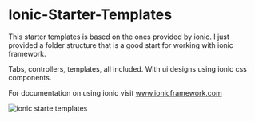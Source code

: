 # Ionic-Starter-Templates

This starter templates is based on the ones provided by ionic. I just provided a folder structure that is a good start for working with ionic framework.

Tabs, controllers, templates, all included. With ui designs using ionic css components.

For documentation on using ionic visit www.ionicframework.com


![ionic starte templates](https://cloud.githubusercontent.com/assets/10757330/20860708/df31db20-b97e-11e6-878d-e7c166f4471e.jpg)

